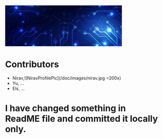 ![Project Banner](/doc/images/banner.png)

# Contributors

- Nirav,![NiravProfilePic](/doc/images/nirav.jpg =200x)
- Yu, ...
- Els, ...

# I have changed something in ReadME file and committed it locally only.
